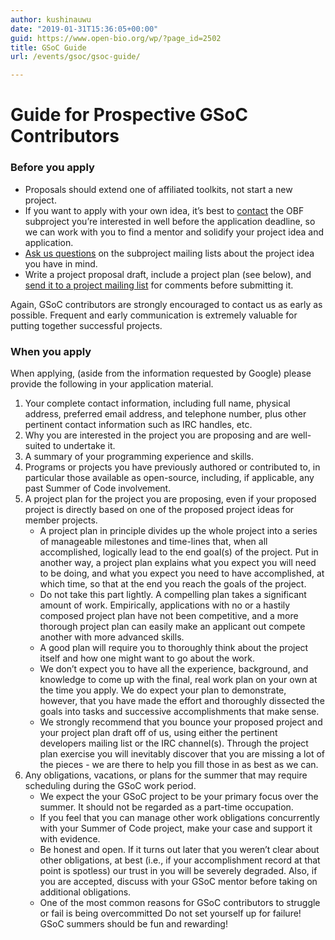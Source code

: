 ```yaml
---
author: kushinauwu
date: "2019-01-31T15:36:05+00:00"
guid: https://www.open-bio.org/wp/?page_id=2502
title: GSoC Guide
url: /events/gsoc/gsoc-guide/

---
```

# Guide for Prospective GSoC Contributors

### Before you apply

- Proposals should extend one of affiliated toolkits, not start a new project.
- If you want to apply with your own idea, it’s best to [contact](wp/events/gsoc/gsoc-contact) the OBF subproject you’re interested in well before the application deadline, so we can work with you to find a mentor and solidify your project idea and application.
- [Ask us questions](wp/events/gsoc/gsoc-contact) on the subproject mailing lists about the project idea you have in mind.
- Write a project proposal draft, include a project plan (see below), and [send it to a project mailing list](wp/events/gsoc/gsoc-contact) for comments before submitting it.

Again, GSoC contributors are strongly encouraged to contact us as early as possible. Frequent and early communication is extremely valuable for putting together successful projects.

### When you apply

When applying, (aside from the information requested by Google) please provide the following in your application material.

1. Your complete contact information, including full name, physical address, preferred email address, and telephone number, plus other pertinent contact information such as IRC handles, etc.
1. Why you are interested in the project you are proposing and are well-suited to undertake it.
1. A summary of your programming experience and skills.
1. Programs or projects you have previously authored or contributed to, in particular those available as open-source, including, if applicable, any past Summer of Code involvement.
1. A project plan for the project you are proposing, even if your proposed project is directly based on one of the proposed project ideas for member projects.
   - A project plan in principle divides up the whole project into a series of manageable milestones and time-lines that, when all accomplished, logically lead to the end goal(s) of the project. Put in another way, a project plan explains what you expect you will need to be doing, and what you expect you need to have accomplished, at which time, so that at the end you reach the goals of the project.
   - Do not take this part lightly. A compelling plan takes a significant amount of work. Empirically, applications with no or a hastily composed project plan have not been competitive, and a more thorough project plan can easily make an applicant out compete another with more advanced skills.
   - A good plan will require you to thoroughly think about the project itself and how one might want to go about the work.
   - We don’t expect you to have all the experience, background, and knowledge to come up with the final, real work plan on your own at the time you apply. We do expect your plan to demonstrate, however, that you have made the effort and thoroughly dissected the goals into tasks and successive accomplishments that make sense.
   - We strongly recommend that you bounce your proposed project and your project plan draft off of us, using either the pertinent developers mailing list or the IRC channel(s). Through the project plan exercise you will inevitably discover that you are missing a lot of the pieces - we are there to help you fill those in as best as we can.
1. Any obligations, vacations, or plans for the summer that may require scheduling during the GSoC work period.
   - We expect the your GSoC project to be your primary focus over the summer. It should not be regarded as a part-time occupation.
   - If you feel that you can manage other work obligations concurrently with your Summer of Code project, make your case and support it with evidence.
   - Be honest and open. If it turns out later that you weren’t clear about other obligations, at best (i.e., if your accomplishment record at that point is spotless) our trust in you will be severely degraded. Also, if you are accepted, discuss with your GSoC mentor before taking on additional obligations.
   - One of the most common reasons for GSoC contributors to struggle or fail is being overcommitted Do not set yourself up for failure! GSoC summers should be fun and rewarding!
